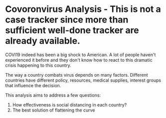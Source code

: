 # Covoronvirus Analysis - This is not a case tracker since more than sufficient well-done tracker are already available.

COVI19 indeed has been a big shock to American. A lot of people haven't experienced it before and they don't know how to react to this dramatic crisis happening to this country. 

The way a country combats virus depends on many factors. Different countries have different policy, resources, medical supplies, interest groups that influence the decision.

This analysis aims to address a few questions: 
1. How effectiveness is social distancing in each country? 
2. The best solution of flattening the curve 



